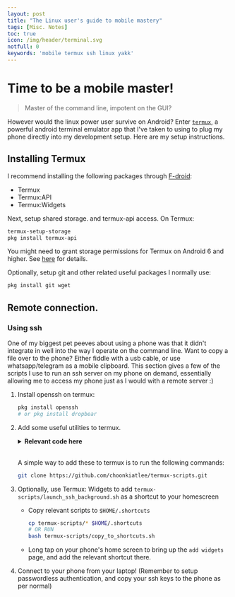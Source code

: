 ```yaml
---
layout: post
title: "The Linux user's guide to mobile mastery"
tags: [Misc. Notes]
toc: true
icon: /img/header/terminal.svg
notfull: 0
keywords: 'mobile termux ssh linux yakk'
---
```


# Time to be a mobile master!

> Master of the command line, impotent on the GUI?

However would the linux power user survive on Android? Enter [`termux`](https://termux.com/), a powerful android terminal emulator app that I've taken to using to plug my phone directly into my development setup. Here are my setup instructions.

## Installing Termux

I recommend installing the following packages through [F-droid](https://f-droid.org/):
- Termux
- Termux:API
- Termux:Widgets

Next, setup shared storage. and termux-api access. On Termux: 

```bash
termux-setup-storage
pkg install termux-api
```

You might need to grant storage permissions for Termux on Android 6 and higher. See [here](https://wiki.termux.com/wiki/Termux-setup-storage) for details.

Optionally, setup git and other related useful packages I normally use:

```bash
pkg install git wget
```

## Remote connection.

### Using ssh

One of my biggest pet peeves about using a phone was that it didn't integrate in well into the way I operate on the command line. Want to copy a file over to the phone? Either fiddle with a usb cable, or use whatsapp/telegram as a mobile clipboard. This section gives a few of the scripts I use to run an ssh server on my phone on demand, essentially allowing me to access my phone just as I would with a remote server :)

1) Install openssh on termux:

    ```bash
    pkg install openssh
    # or pkg install dropbear
    ```

2) Add some useful utilities to termux.

    <details><summary><b>Relevant code here</b></summary>

    - `launch_ssh_background.sh`
        
        ```bash
        #!/bin/bash
        
        # Start SSH daemon
        (sshd  2>/dev/null  && echo "Started openssh server")  || (dropbear && echo "Started dropbear server")

        # Grab current dirname. This is useful to anchor the filepath of all our other scripts.
        dir="$(dirname "$(readlink -f "$0")")"
        bash $dir/display_ip_addr_notif.sh
        ```

    - `display_ip_addr_notification.sh` (requires termux:API)

        ```bash
        #!/bin/bash
        # Print only our current ip address
        IP_ADDR=`ip -4 addr show wlan0 | grep -Eo 'inet (addr:)?([0-9]*\.){3}[0-9]*' | grep -Eo '([0-9]*\.){3}[0-9]*'`
        dir="$(dirname "$(readlink -f "$0")")"
        termux-notification --id "termux_ip_addr_notif" \
                            --title "SSH Server Running. Current IP Address: " \
                            --content $IP_ADDR \
                            --priority high \
                            --sound \
                            --vibrate 500,1000 \
                            --on-delete "bash $dir/kill_ssh_process.sh" \
                            --button1 "Kill SSH Connection" \
                            --button1-action "bash $dir/kill_ssh_process.sh; termux-notification-remove termux_ip_addr_notif"
                            # --action "termux-toast $IP_ADDR" 
        ```

    - `kill_ssh_process.sh`

        ```bash
        #!/bin/bash
        pkill sshd || pkill dropbear
        ```
    </details>
    </br>

    A simple way to add these to termux is to run the following commands:

    ```bash
    git clone https://github.com/choonkiatlee/termux-scripts.git
    ```

3) Optionally, use Termux: Widgets to add `termux-scripts/launch_ssh_background.sh` as a shortcut to your homescreen

    - Copy relevant scripts to `$HOME/.shortcuts`
        ```bash
        cp termux-scripts/* $HOME/.shortcuts
        # OR RUN 
        bash termux-scripts/copy_to_shortcuts.sh
        ```

    - Long tap on your phone's home screen to bring up the `add widgets` page, and add the relevant shortcut there. 


4) Connect to your phone from your laptop! (Remember to setup passwordless authentication, and copy your ssh keys to the phone as per normal)